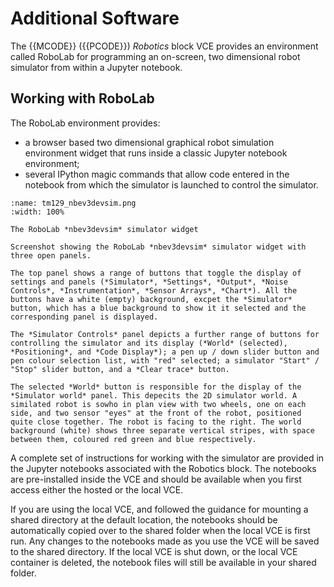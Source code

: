 # Additional Software

The {{MCODE}} ({{PCODE}}) *Robotics* block VCE provides an environment called RoboLab for programming an on-screen, two dimensional robot simulator from within a Jupyter notebook.

## Working with RoboLab

The RoboLab environment provides:

- a browser based two dimensional graphical robot simulation environment widget that runs inside a classic Jupyter notebook environment;
- several IPython magic commands that allow code entered in the notebook from which the simulator is launched to control the simulator.

```{figure} md_assets/media/tm129_nbev3devsim.png
:name: tm129_nbev3devsim.png
:width: 100%

The RoboLab *nbev3devsim* simulator widget

Screenshot showing the RoboLab *nbev3devsim* simulator widget with three open panels.

The top panel shows a range of buttons that toggle the display of settings and panels (*Simulator*, *Settings*, *Output*, *Noise Controls*, *Instrumentation*, *Sensor Arrays*, *Chart*). All the buttons have a white (empty) background, excpet the *Simulator* button, which has a blue background to show it it selected and the corresponding panel is displayed.

The *Simulator Controls* panel depicts a further range of buttons for controlling the simulator and its display (*World* (selected), *Positioning*, and *Code Display*); a pen up / down slider button and pen colour selection list, with "red" selected; a simulator "Start" / "Stop" slider button, and a *Clear trace* button.

The selected *World* button is responsible for the display of the *Simulator world* panel. This depecits the 2D simulator world. A similated robot is sowho in plan view with two wheels, one on each side, and two sensor "eyes" at the front of the robot, positioned quite close together. The robot is facing to the right. The world background (white) shows three separate vertical stripes, with space between them, coloured red green and blue respectively.

```

A complete set of instructions for working with the simulator are provided in the Jupyter notebooks associated with the Robotics block. The notebooks are pre-installed inside the VCE and should be available when you first access either the hosted or the local VCE.

If you are using the local VCE, and followed the guidance for mounting a shared directory at the default location, the notebooks should be automatically copied over to the shared folder when the local VCE is first run. Any changes to the notebooks made as you use the VCE will be saved to the shared directory. If the local VCE is shut down, or the local VCE container is deleted, the notebook files will still be available in your shared folder.
